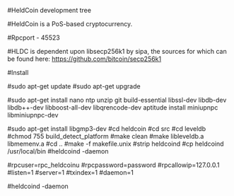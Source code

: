 
#HeldCoin development tree

#HeldCoin is a PoS-based cryptocurrency.

#Rpcport - 45523

#HLDC is dependent upon libsecp256k1 by sipa, the sources for which can be found here:
https://github.com/bitcoin/secp256k1

#Install

#sudo apt-get update
#sudo apt-get upgrade 

#sudo apt-get install nano ntp unzip git build-essential libssl-dev libdb-dev libdb++-dev libboost-all-dev libqrencode-dev 
aptitude install miniupnpc libminiupnpc-dev

#sudo apt-get install libgmp3-dev
#cd heldcoin
#cd src
#cd leveldb
#chmod 755 build_detect_platform
#make clean
#make libleveldb.a libmemenv.a
#cd ..
#make -f makefile.unix
#strip heldcoind
#cp heldcoind /usr/local/bin
#heldcoind -daemon

#rpcuser=rpc_heldcoinu
#rpcpassword=password
#rpcallowip=127.0.0.1
#listen=1
#server=1
#txindex=1
#daemon=1

#heldcoind -daemon

